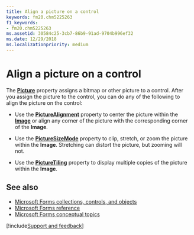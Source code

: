 ```yaml
---
title: Align a picture on a control
keywords: fm20.chm5225263
f1_keywords:
- fm20.chm5225263
ms.assetid: 30584c25-3cb7-86b9-91ad-9704b996ef32
ms.date: 12/29/2018
ms.localizationpriority: medium
---
```



# Align a picture on a control

The **[Picture](../../reference/user-interface-help/picture-property.md)** property assigns a bitmap or other picture to a control. After you assign the picture to the control, you can do any of the following to align the picture on the control:

- Use the **[PictureAlignment](../../reference/user-interface-help/picturealignment-property.md)** property to center the picture within the **[Image](../../reference/user-interface-help/image-control.md)** or align any corner of the picture with the corresponding corner of the **Image**.
    
- Use the **[PictureSizeMode](../../reference/user-interface-help/picturesizemode-property.md)** property to clip, stretch, or zoom the picture within the **Image**. Stretching can distort the picture, but zooming will not.
    
- Use the **[PictureTiling](../../reference/user-interface-help/picturetiling-property.md)** property to display multiple copies of the picture within the **Image**.
    
## See also

- [Microsoft Forms collections, controls, and objects](../../reference/user-interface-help/objects-microsoft-forms.md)
- [Microsoft Forms reference](../../reference/user-interface-help/reference-microsoft-forms.md)
- [Microsoft Forms conceptual topics](../../reference/user-interface-help/concepts-microsoft-forms.md)

[!include[Support and feedback](~/includes/feedback-boilerplate.md)]